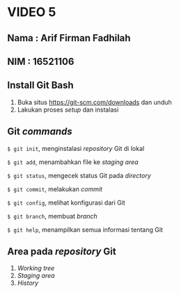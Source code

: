 # VIDEO 5

## Nama : Arif Firman Fadhilah
## NIM  : 16521106

## Install Git Bash
1. Buka situs https://git-scm.com/downloads dan unduh
2. Lakukan proses _setup_ dan instalasi

## Git _commands_
`$ git init`, menginstalasi _repository_ Git di lokal

`$ git add`, menambahkan file ke _staging area_

`$ git status`, mengecek status Git pada _directory_

`$ git commit`, melakukan _commit_

`$ git config`, melihat konfigurasi dari Git

`$ git branch`, membuat _branch_

`$ git help`, menampilkan semua informasi tentang Git

## Area pada _repository_ Git
1. _Working tree_
2. _Staging area_
3. _History_
